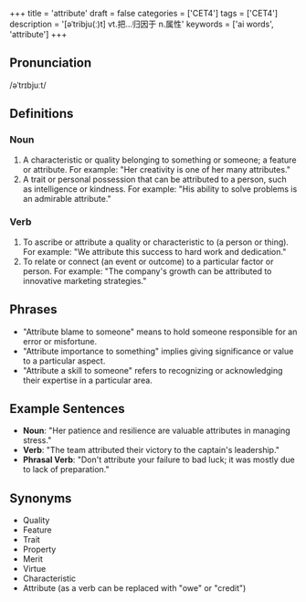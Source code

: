 +++
title = 'attribute'
draft = false
categories = ['CET4']
tags = ['CET4']
description = '[əˈtribju(ː)t] vt.把…归因于 n.属性'
keywords = ['ai words', 'attribute']
+++

## Pronunciation
/əˈtrɪbjuːt/

## Definitions
### Noun
1. A characteristic or quality belonging to something or someone; a feature or attribute. For example: "Her creativity is one of her many attributes."
2. A trait or personal possession that can be attributed to a person, such as intelligence or kindness. For example: "His ability to solve problems is an admirable attribute."

### Verb
1. To ascribe or attribute a quality or characteristic to (a person or thing). For example: "We attribute this success to hard work and dedication."
2. To relate or connect (an event or outcome) to a particular factor or person. For example: "The company's growth can be attributed to innovative marketing strategies."

## Phrases
- "Attribute blame to someone" means to hold someone responsible for an error or misfortune.
- "Attribute importance to something" implies giving significance or value to a particular aspect.
- "Attribute a skill to someone" refers to recognizing or acknowledging their expertise in a particular area.

## Example Sentences
- **Noun**: "Her patience and resilience are valuable attributes in managing stress."
- **Verb**: "The team attributed their victory to the captain's leadership."
- **Phrasal Verb**: "Don't attribute your failure to bad luck; it was mostly due to lack of preparation."

## Synonyms
- Quality
- Feature
- Trait
- Property
- Merit
- Virtue
- Characteristic
- Attribute (as a verb can be replaced with "owe" or "credit")
